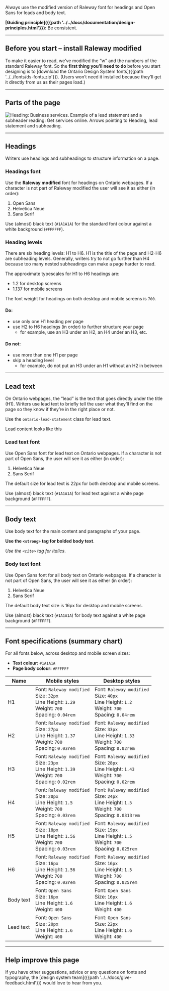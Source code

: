 <p class="ontario-lead-statement">Always use the modified version of Raleway font for headings and Open Sans for leads and body text.</p>

**[Guiding principle]({{path '../../docs/documentation/design-principles.html'}}):** Be consistent.

<hr class="dark">

## Before you start – install Raleway modified
To make it easier to read, we’ve modified the “w” and the numbers of the standard Raleway font. So the **first thing you’ll need to do** before you start designing is to [download the Ontario Design System fonts]({{path '../../fonts/ds-fonts.zip'}}). (Users won’t need it installed because they’ll get it directly from us as their pages load.)

<hr>

## Parts of the page

<img src="{{path '../../markdown-assets/fonts/DS_TypographyHeadings_Guidance.png'}}" alt="Heading: Business services. Example of a lead statement and a subheader reading: Get services online. Arrows pointing to Heading, lead statement and subheading." />

<hr>

## Headings
Writers use headings and subheadings to structure information on a page. 

### Headings font
Use the **Raleway modified** font for headings on Ontario webpages. If a character is not part of Raleway modified the user will see it as either (in order): 
1. Open Sans
2. Helvetica Neue
3. Sans Serif 

Use (almost) black text (`#1A1A1A`) for the standard font colour against a white background (`#FFFFFF`).

### Heading levels
There are six heading levels: H1 to H6. H1 is the title of the page and H2-H6 are subheading levels. Generally, writers try to not go further than H4 because too many nested subheadings can make a page harder to read.  

The approximate typescales for H1 to H6 headings are:

* 1.2 for desktop screens 
* 1.137 for mobile screens 

The font weight for headings on both desktop and mobile screens is <code>700</code>.

#### Do:
* use only one H1 heading per page 
* use H2 to H6 headings (in order) to further structure your page 
    * for example, use an H3 under an H2, an H4 under an H3, etc. 

#### Do not:
* use more than one H1 per page 
* skip a heading level
   * for example, do not put an H3 under an H1 without an H2 in between

<hr>

## Lead text

On Ontario webpages, the “lead” is the text that goes directly under the title (H1). Writers use lead text to briefly tell the user what they’ll find on the page so they know if they’re in the right place or not.

Use the <code>ontario-lead-statement</code> class for lead text.

<p class="ontario-lead-statement">Lead content looks like this</p>

### Lead text font

Use Open Sans font for lead text on Ontario webpages. If a character is not part of Open Sans, the user will see it as either (in order): 
1. Helvetica Neue
2. Sans Serif 

The default size for lead text is 22px for both desktop and mobile screens.

Use (almost) black text (`#1A1A1A`) for lead text against a white page background (`#FFFFFF`).

<hr>

## Body text
Use body text for the main content and paragraphs of your page.

<strong>Use the <code>&lt;strong&gt;</code> tag for bolded body text</strong>. 

<cite>Use the <code>&lt;cite&gt;</code> tag for italics</cite>.

### Body text font
Use Open Sans font for all body text on Ontario webpages. If a character is not part of Open Sans, the user will see it as either (in order): 
1. Helvetica Neue
2. Sans Serif 

The default body text size is 16px for desktop and mobile screens.

Use (almost) black text (<code>#1A1A1A</code>) for body text against a white page background (<code>#FFFFFF</code>). 

<hr>

## Font specifications (summary chart)

For all fonts below, across desktop and mobile screen sizes:
* **Text colour:** <code>#1A1A1A</code>
* **Page body colour:** <code>#FFFFFF</code>

<div class="fractal-table-scroll">

| Name      | Mobile styles  | Desktop styles  | 
|-----------|-------------------------------------------------------------------------------------|--------------------------------------------------------------------------------------|
| <p class="fractal-heading--h1">H1</p>        | Font: <code>Raleway modified</code><br>Size: <code>32px</code><br>Line Height: <code>1.29</code><br>Weight: <code>700</code><br>Spacing: <code>0.04rem</code> | Font: <code>Raleway modified</code><br>Size: <code>40px</code><br>Line Height: <code>1.2</code><br>Weight: <code>700</code><br>Spacing: <code>0.04rem</code>   | 
| <p class="fractal-heading--h2">H2</p>        | Font: <code>Raleway modified</code><br>Size: <code>27px</code><br>Line Height: <code>1.37</code><br>Weight: <code>700</code><br>Spacing: <code>0.03rem</code> | Font: <code>Raleway modified</code><br>Size: <code>33px</code><br>Line Height: <code>1.33</code><br>Weight: <code>700</code><br>Spacing: <code>0.02rem</code>  | 
| <p class="fractal-heading--h3">H3</p>        | Font: <code>Raleway modified</code><br>Size: <code>23px</code><br>Line Height: <code>1.39</code><br>Weight: <code>700</code><br>Spacing: <code>0.02rem</code> | Font: <code>Raleway modified</code><br>Size: <code>28px</code><br>Line Height: <code>1.43</code><br>Weight: <code>700</code><br>Spacing: <code>0.02rem</code>  | 
| <p class="fractal-heading--h4">H4</p>        | Font: <code>Raleway modified</code><br>Size: <code>20px</code><br>Line Height: <code>1.5</code><br>Weight: <code>700</code><br>Spacing: <code>0.03rem</code>  | Font: <code>Raleway modified</code><br>Size: <code>24px</code><br>Line Height: <code>1.5</code><br>Weight: <code>700</code><br>Spacing: <code>0.0313rem</code> | 
| <p class="fractal-heading--h5">H5</p>        | Font: <code>Raleway modified</code><br>Size: <code>18px</code><br>Line Height: <code>1.56</code><br>Weight: <code>700</code><br>Spacing: <code>0.03rem</code> | Font: <code>Raleway modified</code><br>Size: <code>19px</code><br>Line Height: <code>1.5</code><br>Weight: <code>700</code><br>Spacing: <code>0.025rem</code>  | 
| <p claass="fractal-heading--h6">H6</p>        | Font: <code>Raleway modified</code><br>Size: <code>16px</code><br>Line Height: <code>1.56</code><br>Weight: <code>700</code><br>Spacing: <code>0.03rem</code> | Font: <code>Raleway modified</code><br>Size: <code>16px</code><br>Line Height: <code>1.5</code><br>Weight: <code>700</code><br>Spacing: <code>0.025rem</code>  | 
| Body text | Font: <code>Open Sans</code><br>Size: <code>16px</code><br>Line Height: <code>1.6</code><br>Weight: <code>400</code>                    | Font: <code>Open Sans</code><br>Size: <code>16px</code><br>Line Height: <code>1.6</code><br>Weight: <code>400</code>                     | 
| <p class="ontario-lead-statement">Lead text</p> | Font: <code>Open Sans</code><br>Size: <code>20px</code><br>Line Height: <code>1.6</code><br>Weight: <code>400</code>                    | Font: <code>Open Sans</code><br>Size: <code>22px</code><br>Line Height: <code>1.6</code><br>Weight: <code>400</code>                  | 

</div>

<hr>

## Help improve this page

If you have other suggestions, advice or any questions on fonts and typography, the [design system team]({{path '../../docs/give-feedback.html'}}) would love to hear from you.
